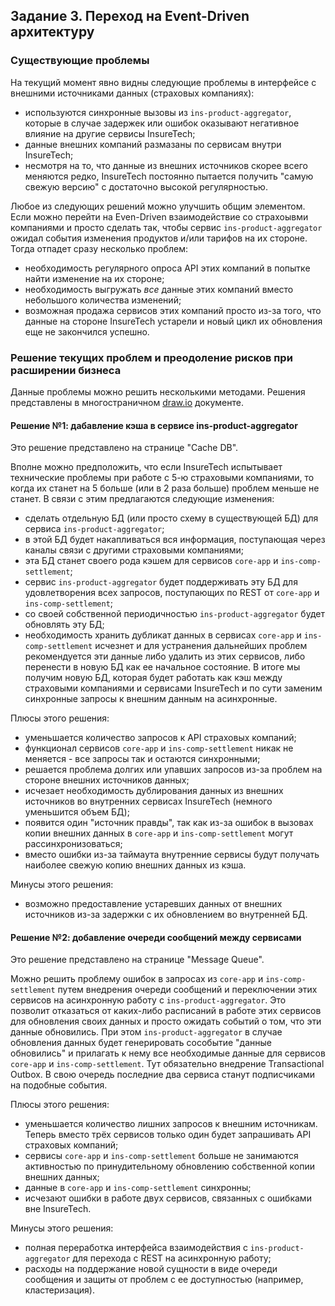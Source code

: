 ## Задание 3. Переход на Event-Driven архитектуру

### Существующие проблемы

На текущий момент явно видны следующие проблемы в интерфейсе с внешними
источниками данных (страховых компаниях):
- используются синхронные вызовы из ```ins-product-aggregator```, которые в
случае задержек или ошибок оказывают негативное влияние на другие сервисы
InsureTech;
- данные внешних компаний размазаны по сервисам внутри InsureTech;
- несмотря на то, что данные из внешних источников скорее всего меняются редко,
InsureTech постоянно пытается получить "самую свежую версию" с достаточно
высокой регулярностью.

Любое из следующих решений можно улучшить общим элементом. Если можно перейти на
Even-Driven взаимодействие со страхоывми компаниями и просто сделать так, чтобы
сервис ```ins-product-aggregator``` ожидал события изменения продуктов и/или
тарифов на их стороне. Тогда отпадет сразу несколько проблем:
- необходимость регулярного опроса API этих компаний в попытке найти изменение
на их стороне;
- необходимость выгружать *все* данные этих компаний вместо небольшого
количества изменений;
- возможная продажа сервисов этих компаний просто из-за того, что данные на
стороне InsureTech устарели и новый цикл их обновления еще не закончился
успешно. 

### Решение текущих проблем и преодоление рисков при расширении бизнеса

Данные проблемы можно решить несколькими методами. Решения представлены в 
многостраничном [draw.io](./InsureTech_C4_сontainer-diagram-updated.drawio)
документе.

#### Решение №1: дабавление кэша в сервисе ins-product-aggregator

Это решение представлено на странице "Cache DB".

Вполне можно предположить, что если InsureTech испытывает технические проблемы
при работе с 5-ю страховыми компаниями, то когда их станет на 5 больше (или в 2
раза больше) проблем меньше не станет. В связи с этим предлагаются следующие
изменения:
- сделать отдельную БД (или просто схему в существующей БД) для сервиса
```ins-product-aggregator```;
- в этой БД будет накапливаться вся информация, поступающая через каналы связи с
другими страховыми компаниями;
- эта БД станет своего рода кэшем для сервисов ```core-app``` и
```ins-comp-settlement```;
- сервис ```ins-product-aggregator``` будет поддерживать эту БД для
удовлетворения всех запросов, поступающих по REST от ```core-app``` и
```ins-comp-settlement```;
- со своей собственной периодичностью ```ins-product-aggregator``` будет
обновлять эту БД;
- необходимость хранить дубликат данных в сервисах ```core-app``` и
```ins-comp-settlement``` исчезнет и для устранения дальнейших проблем
рекомендуется эти данные либо удалить из этих сервисов, либо перенести в новую
БД как ее начальное состояние.
В итоге мы получим новую БД, которая будет работать как кэш между страховыми
компаниями и сервисами InsureTech и по сути заменим синхронные запросы к внешним
данным на асинхронные.

Плюсы этого решения:
- уменьшается количество запросов к API страховых компаний;
- функционал сервисов ```core-app``` и ```ins-comp-settlement``` никак не
меняется - все запросы так и остаются синхронными;
- решается проблема долгих или упавших запросов из-за проблем на стороне внешних
источников данных;
- исчезает необходимость дублирования данных из внешних источников во внутренних
сервисах InsureTech (немного уменьшится объем БД);
- появится один "источник правды", так как из-за ошибок в вызовах копии внешних
данных в ```core-app``` и ```ins-comp-settlement``` могут рассинхронизоваться;
- вместо ошибки из-за таймаута внутренние сервисы будут получать наиболее
свежую копию внешних данных из кэша.

Минусы этого решения:
- возможно предоставление устаревших данных от внешних источников из-за задержки
с их обновлением во внутренней БД.

#### Решение №2: добавление очереди сообщений между сервисами

Это решение представлено на странице "Message Queue".

Можно решить проблему ошибок в запросах из ```core-app``` и
```ins-comp-settlement``` путем внедрения очереди сообщений и переключении этих
сервисов на асинхронную работу с ```ins-product-aggregator```. Это позволит
отказаться от каких-либо расписаний в работе этих сервисов для обновления своих
данных и просто ожидать событий о том, что эти данные обновились. При этом
```ins-product-aggregator``` в случае обновления данных будет генерировать
сособытие "данные обновились" и прилагать к нему все необходимые данные для
сервисов ```core-app``` и ```ins-comp-settlement```. Тут обязательно внедрение
Transactional Outbox. В свою очередь последние два сервиса станут подписчиками
на подобные события.

Плюсы этого решения:
- уменьшается количество лишних запросов к внешним источникам. Теперь вместо
трёх сервисов только один будет запрашивать API страховых компаний;
- сервисы ```core-app``` и ```ins-comp-settlement``` больше не занимаются
активностью по принудительному обновлению собственной копии внешних данных;
- данные в ```core-app``` и ```ins-comp-settlement``` синхронны;
- исчезают ошибки в работе двух сервисов, связанных с ошибками вне InsureTech.

Минусы этого решения:
- полная переработка интерфейса взаимодействия с ```ins-product-aggregator```
для перехода с REST на асинхронную работу;
- расходы на поддержание новой сущности в виде очереди сообщения и защиты от
проблем с ее доступностью (например, кластеризация).

